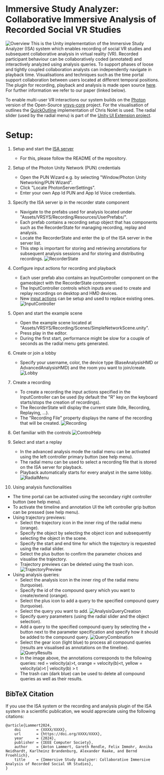 ﻿# Immersive Study Analyzer: Collaborative Immersive Analysis of Recorded Social VR Studies
![Overview](Images/Overview.jpg)
This is the Unity implementation of the Immersive Study Analyzer (ISA) system which enables recording of social VR studies and subsequent collaborative analysis in virtual reality (VR).
Recorded participant behaviour can be collaboratively coded (annotated) and interactively analyzed using analysis queries.
To support phases of loose and tightly coupled collaboration analysts can independently navigate in playback time.
Visualisations and techniques such as the time portal support collaboration between users located at different temporal positions.
The plugin for recording, playback and analysis is made open source [here](https://github.com/vrsys/Recording-And-Analysis-Plugin).
For further information we refer to our paper (linked below).

To enable multi-user VR interactions our system builds on the [Photon](https://www.photonengine.com/pun) version of the Open-Source [vrsys-core](https://github.com/vrsys/vrsys-core) project.
For the visualisation of outlines the [QuickOutline](https://github.com/chrisnolet/QuickOutline) implementation of Chris Nolet is used.
The radial slider (used by the radial menu) is part of the [Unity UI Extension project](https://github.com/jesenzhang/unity-ui-extensions).

Setup:
========================
1. Setup and start the [ISA server](https://github.com/vrsys/Immersive-Study-Analyzer-Server)
   - For this, please follow the README of the repository.


2. Setup of the Photon Unity Network (PUN) credentials 
   - Open the PUN Wizard e.g. by selecting "Window/Photon Unity Networking/PUN Wizard".
   - Click "Locate PhotonServerSettings".
   - Enter your own App Id PUN and App Id Voice credentials.


3. Specify the ISA server ip in the recorder state component 
   - Navigate to the prefabs used for analysis located under "Assets/VRSYS/Recording/Resources/UserPrefabs/".
   - Each prefab contains a recording setup object that has components such as the RecorderState for managing recording, replay and analysis.
   - Locate the RecorderState and enter the ip of the ISA server in the server list.
   - This step is important for storing and retrieving annotations for subsequent analysis sessions and for storing and distributing recordings.
![RecorderState](Images/RecorderState.jpg)


4. Configure input actions for recording and playback 
   - Each user prefab also contains an InputController component on the gameobject with the RecorderState component.
   - The InputController controls which inputs are used to create and replay recordings on desktop and HMD devices.
   - New [input actions](https://docs.unity3d.com/Packages/com.unity.inputsystem@1.0/manual/Actions.html) can be setup and used to replace existing ones.
![InputController](Images/InputController.jpg)


5. Open and start the example scene 
   - Open the example scene located at "Assets/VRSYS/Recording/Scenes/SimpleNetworkScene.unity".
   - Press play in the editor.
   - During the first start, performance might be slow for a couple of seconds as the radial menu gets generated.

6. Create or join a lobby 
    - Specify your username, color, the device type (BaseAnalysisHMD or AdvancedAnalysisHMD) and the room you want to join/create.
![Lobby](Images/Lobby.png)


7. Create a recording 
   - To create a recording the input actions specified in the InputController can be used (by default the "R" key on the keyboard starts/stops the creation of recordings).
   - The RecorderState will display the current state (Idle, Recording, Replaying, ...).
   - The "Recording File" property displays the name of the recording that will be created.
   ![Recording](Images/Recording.jpg)


8. Get familiar with the controls
![ControlHelp](Images/HelpMenu.png)


9. Select and start a replay
   - In the advanced analysis mode the radial menu can be activated using the left controller primary button (see help menu).
   - The radial menu can be used to select a recording file that is stored on the ISA server for playback.
   - Playback automatically starts for every analyst in the same lobby.
![RadialMenu](Images/RadialMenu.png)


10. Using analysis functionalities
   - The time portal can be activated using the secondary right controller button (see help menu).
   - To activate the timeline and annotation UI the left controller grip button can be pressed (see help menu).
   - Using trajectory previews:
     - Select the trajectory icon in the inner ring of the radial menu (orange).
     - Specify the object by selecting the object icon and subsequently selecting the object in the scene.
     - Specify the start and end time for which the trajectory is requested using the radial slider.
     - Select the plus button to confirm the parameter choices and visualise the trajectory.
     - Trajectory previews can be deleted using the trash icon.
      ![TrajectoryPreview](Images/TrajectoryPreview.png)
   - Using analysis queries:
     - Select the analysis icon in the inner ring of the radial menu (turquoise).
     - Specify the id of the compound query which you want to create/extend (orange).
     - Select the plus icon to add a query to the specified compound query (turquoise).
     - Select the query you want to add.
     ![AnalysisQueryCreation](Images/AnalysisQueryCreation.png)
     - Specify query parameters (using the radial slider and the object selection).
     - Add a query to the specified compound query by selecting the + button next to the parameter specification and specify how it should be added to the compound query.
     ![QueryCombination](Images/QueryCombination.png)
     - Select the gear icon (light blue) to process all compound queries (results are visualised as annotations on the timeline).
     ![QueryResults](Images/QueryResults.png)
     - In the image above, the annotations corresponds to the following queries: red = velocity(a)>t, orange = velocity(b)<t, yellow = velocity(a)>t | velocity(b) > t
     - The trash can (dark blue) can be used to delete all compound queries as well as their results.
   

## BibTeX Citation

If you use the ISA system or the recording and analysis plugin of the ISA system in a scientific publication, we would appreciate using the following citations:

```
@article{Lammert2024,
    doi       = {XXXX/XXXX},
    url       = {https://doi.org/XXXX/XXXX},
    year      = {2024},
    publisher = {IEEE Computer Society},
    author    = {Anton Lammert, Gareth Rendle, Felix Immohr, Annika Neidhardt, Karlheinz Brandenburg, Alexander Raake, and Bernd Froehlich},
    title     = {Immersive Study Analyzer: Collaborative Immersive Analysis of Recorded Social VR Studies},
}
```